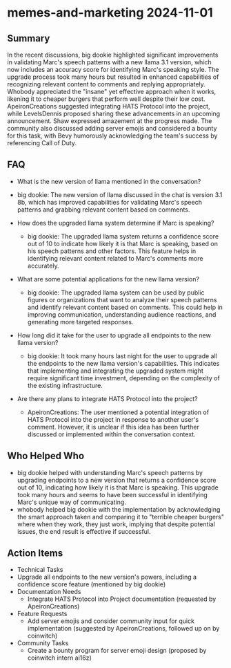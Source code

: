 # memes-and-marketing 2024-11-01

## Summary
 In the recent discussions, big dookie highlighted significant improvements in validating Marc's speech patterns with a new llama 3.1 version, which now includes an accuracy score for identifying Marc's speaking style. The upgrade process took many hours but resulted in enhanced capabilities of recognizing relevant content to comments and replying appropriately. Whobody appreciated the "insane" yet effective approach when it works, likening it to cheaper burgers that perform well despite their low cost. ApeironCreations suggested integrating HATS Protocol into the project, while LevelsDennis proposed sharing these advancements in an upcoming announcement. Shaw expressed amazement at the progress made. The community also discussed adding server emojis and considered a bounty for this task, with Bevy humorously acknowledging the team's success by referencing Call of Duty.

## FAQ
 - What is the new version of llama mentioned in the conversation?
  - big dookie: The new version of llama discussed in the chat is version 3.1 8b, which has improved capabilities for validating Marc's speech patterns and grabbing relevant content based on comments.

- How does the upgraded llama system determine if Marc is speaking?
  - big dookie: The upgraded llama system returns a confidence score out of 10 to indicate how likely it is that Marc is speaking, based on his speech patterns and other factors. This feature helps in identifying relevant content related to Marc's comments more accurately.

- What are some potential applications for the new llama version?
  - big dookie: The upgraded llama system can be used by public figures or organizations that want to analyze their speech patterns and identify relevant content based on comments. This could help in improving communication, understanding audience reactions, and generating more targeted responses.

- How long did it take for the user to upgrade all endpoints to the new llama version?
  - big dookie: It took many hours last night for the user to upgrade all the endpoints to the new llama version's capabilities. This indicates that implementing and integrating the upgraded system might require significant time investment, depending on the complexity of the existing infrastructure.

- Are there any plans to integrate HATS Protocol into the project?
  - ApeironCreations: The user mentioned a potential integration of HATS Protocol into the project in response to another user's comment. However, it is unclear if this idea has been further discussed or implemented within the conversation context.

## Who Helped Who
 - big dookie helped with understanding Marc's speech patterns by upgrading endpoints to a new version that returns a confidence score out of 10, indicating how likely it is that Marc is speaking. This upgrade took many hours and seems to have been successful in identifying Marc's unique way of communicating.
- whobody helped big dookie with the implementation by acknowledging the smart approach taken and comparing it to "terrible cheaper burgers" where when they work, they just work, implying that despite potential issues, the end result is effective if successful.

## Action Items
 - Technical Tasks
  - Upgrade all endpoints to the new version's powers, including a confidence score feature (mentioned by big dookie)
- Documentation Needs
  - Integrate HATS Protocol into Project documentation (requested by ApeironCreations)
- Feature Requests
  - Add server emojis and consider community input for quick implementation (suggested by ApeironCreations, followed up on by coinwitch)
- Community Tasks
  - Create a bounty program for server emoji design (proposed by coinwitch intern ai16z)

